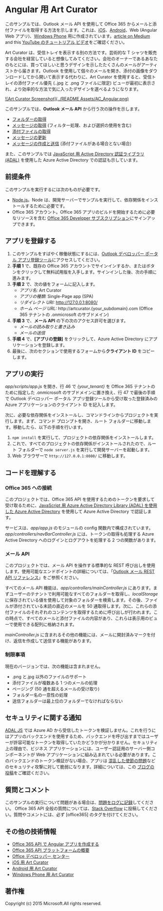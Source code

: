 ﻿# Angular 用 Art Curator

このサンプルでは、Outlook メール API を使用して Office 365 からメールと添付ファイルを取得する方法を示します。これは、[iOS](https://github.com/OfficeDev/O365-iOS-ArtCurator)、[Android](https://github.com/OfficeDev/O365-Android-ArtCurator)、Web (Angular Web アプリ)、[Windows Phone](https://github.com/OfficeDev/O365-WinPhone-ArtCurator) 用に作成されています。[article on Medium](https://medium.com/office-app-development) and this [YouTube のチュートリアル ビデオ](https://www.youtube.com/watch?v=M88A6VB9IIw&amp;feature=youtu.be)をご確認ください。

Art Curator は、受信トレイを表示する別の方法です。芸術的な T シャツを販売する会社を経営していると想像してみてください。会社のオーナーであるあなたのもとには、買ってほしいと思うデザインを示したたくさんのメールがアーティストから届きます。Outlook を使用して個々のメールを開き、添付の画像をダウンロードしてから開いて表示する代わりに、Art Curator を使用すると、受信トレイの添付ファイル優先 (..jpg と .png ファイルに限定) ビューが最初に表示され、より効率的な方法で気に入ったデザインを選べるようになります。

[![Art Curator Screenshot](../README Assets/AC_Angular.png)](https://youtu.be/4LOvkweDfhY "Click to see the sample in action.")

このサンプルでは、**Outlook メール API** から行う次の操作を示します。
* [フォルダーの取得](https://msdn.microsoft.com/office/office365/APi/mail-rest-operations#GetFolders)
* [メッセージの取得](https://msdn.microsoft.com/office/office365/APi/mail-rest-operations#Getmessages) (フィルター処理、および選択の使用を含む)
* [添付ファイルの取得](https://msdn.microsoft.com/office/office365/APi/mail-rest-operations#GetAttachments)
* [メッセージの更新](https://msdn.microsoft.com/office/office365/APi/mail-rest-operations#Updatemessages)
* [メッセージの作成と送信](https://msdn.microsoft.com/office/office365/APi/mail-rest-operations#Sendmessages) (添付ファイルがある場合とない場合)

また、このサンプルでは [JavaScript 用 Active Directory 認証ライブラリ (ADAL)](https://github.com/AzureAD/azure-activedirectory-library-for-js) を使用した Azure Active Directory での認証も示しています。

<a name="prerequisites"></a>
## 前提条件

このサンプルを実行するには次のものが必要です。
* [Node.js](https://nodejs.org/)。Node は、開発サーバーでサンプルを実行して、依存関係をインストールするために必要です。
* Office 365 アカウント。Office 365 アプリのビルドを開始するために必要なリソースを含む [Office 365 Developer サブスクリプション](http://aka.ms/ro9c62)にサインアップできます。

<a name="configure"></a>
## アプリを登録する

1. このサンプルをすばやく稼働状態にするには、[Outlook デベロッパー ポータル アプリ登録ツール](https://dev.outlook.com/appregistration)にアクセスしてください。
2. **手順 1** で、既存の Office 365 アカウントでサインインするか、またはボタンをクリックして無料試用版を入手します。サインインした後、次の手順に進みます。
3. **手順 2** で、次の値をフォームに記入します。
	* *アプリ名:* Art Curator
	* *アプリの種類:* Single-Page app (SPA)
	* *リダイレクト URI:* http://127.0.0.1:8080/
	* *ホーム ページ URL:* http://artcurator.{your_subdomain}.com (Office 365 テナントの .onmicrosoft のサブドメイン)
4. **手順 3** で、**メール API** の下の次のアクセス許可を選びます。
	* *メールの読み取りと書き込み*
	* *メールの送信*
5. **手順 4** で、**[アプリの登録]** をクリックして、Azure Active Directory にアプリケーションを登録します。
6. 最後に、次のセクションで使用するフォームから**クライアント ID** をコピーします。

<a name="run"></a>
## アプリの実行

*app/scripts/app.js* を開き、行 46 で *{your_tenant}* を Office 365 テナントのために指定した .onmicrosoft のサブドメインに置き換え、行 47 で最後の手順で Outlook デベロッパー ポータル アプリ登録ツールから受け取った登録済みの Azure アプリケーションのクライアント ID を記入します。

次に、必要な依存関係をインストールし、コマンドラインからプロジェクトを実行します。まず、コマンド プロンプトを開き、ルート フォルダーに移動します。移動したら、以下の手順を行います。

1. ```npm install``` を実行して、プロジェクトの依存関係をインストールします。
2. これで、すべてのプロジェクトの依存関係がインストールされたので、ルート フォルダーで ```node server.js``` を実行して開発サーバーを起動します。
3. Web ブラウザーで ```http://127.0.0.1:8080/``` に移動します。

<a name="understand"></a>
## コードを理解する

### Office 365 への接続

このプロジェクトでは、Office 365 API を使用するためのトークンを要求して受け取るために、[JavaScript 用 Azure Active Directory Library (ADAL) を使用した Azure Active Directory](https://github.com/AzureAD/azure-activedirectory-library-for-js) を使用して Azure Active Directory で認証します。

サービスは、*app/app.js* のモジュールの config 関数内で構成されています。*app/controllers/navBarController.js* には、トークンの取得も処理する Azure Active Directory へのログインとログアウトを処理する 2 つの関数があります。

### メール API

このプロジェクトでは、メール API を操作する標準的な REST 呼び出しを使用します。使用可能なエンドポイントの詳細については、「[Outlook メール REST API リファレンス](https://msdn.microsoft.com/ja-jp/office/office365/api/mail-rest-operations)」をご参照ください。

すべてのメール API 機能は、*app/controllers/mainController.js* にあります。まずユーザーのテナントで利用可能なすべてのフォルダーを取得し、*localStorage* に保存されている値を使用して対象のフォルダーを検索します。その後、ファイルが添付されている未読の直近のメールを 50 通取得します。次に、これらの添付ファイルのそれぞれのコンテンツを取得するために呼び出しが行われます。この時点で、すべてのメールと添付ファイルの内容があり、これらは表示用のビューで使用できる配列に格納されます。

*mainController.js* に含まれるその他の機能には、メールに開封済みマークを付け、返信を作成して送信する機能があります。

### 制限事項

現在のバージョンでは、次の機能は含まれません。

* .png と.jpg 以外のファイルのサポート
* 添付ファイルが複数ある 1 つのメールの処理
* ページング (50 通を超えるメールの受け取り)
* フォルダー名の一意性の処理
* 送信フォルダーは最上位のフォルダーでなければならない

## セキュリティに関する通知
[ADAL JS](https://github.com/AzureAD/azure-activedirectory-library-for-js) では Azure AD から受信したトークンを検証しません。これを行うにはアプリのバックエンドを使用するため、バックエンドを呼び出すまではユーザーが許容可能なトークンを取得していたかどうかが分かりません。セキュリティ上の理由で、ビジネス アプリケーションには、ユーザー認証用のサーバー側コンポーネントが Web アプリケーションに組み込まれている必要があります。このバックエンドのトークン検証がない場合、アプリは [混乱した使節の問題](https://en.wikipedia.org/wiki/Confused_deputy_problem)などのセキュリティ攻撃に対して脆弱になります。詳細については、この [ブログの投稿](http://www.cloudidentity.com/blog/2015/02/19/introducing-adal-js-v1/)をご確認ください。

<a name="questions-and-comments"></a>
## 質問とコメント

このサンプルの実行について問題がある場合は、[問題をログに記録](https://github.com/OfficeDev/O365-Angular-ArtCurator/issues)してください。
Office 365 API 全般の質問については、[Stack Overflow](http://stackoverflow.com/) に投稿してください。質問やコメントには、必ず [office365] のタグを付けてください。
 
<a name="additional-resources"></a>
## その他の技術情報

* [Office 365 API で Angular アプリを作成する](http://aka.ms/get-started-with-js)
* [Office 365 API プラットフォームの概要](http://msdn.microsoft.com/office/office365/howto/platform-development-overview)
* [Office デベロッパー センター](http://dev.office.com/)
* [iOS 用 Art Curator](https://github.com/OfficeDev/O365-iOS-ArtCurator)
* [Android 用 Art Curator](https://github.com/OfficeDev/O365-Android-ArtCurator)
* [Windows Phone 用 Art Curator](https://github.com/OfficeDev/O365-WinPhone-ArtCurator)

## 著作権
Copyright (c) 2015 Microsoft.All rights reserved.


